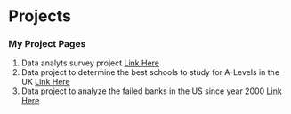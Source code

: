 # Projects 

### My Project Pages
1. Data analyts survey project [Link Here](./dataindustryproject2023.md)
2. Data project to determine the best schools to study for A-Levels in the UK [Link Here](./aLevels2023dataproject.md)
3. Data project to analyze the failed banks in the US since year 2000 [Link Here](./bankclosuresintheus2000to2020.md)
